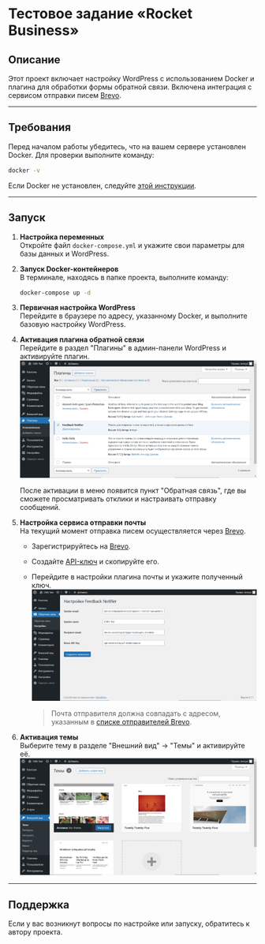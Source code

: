 # Тестовое задание «Rocket Business»

## Описание

Этот проект включает настройку WordPress с использованием Docker и плагина для обработки формы обратной связи. Включена интеграция с сервисом отправки писем [Brevo](https://www.brevo.com/).

---

## Требования

Перед началом работы убедитесь, что на вашем сервере установлен Docker. Для проверки выполните команду:

```bash
docker -v
```

Если Docker не установлен, следуйте [этой инструкции](https://timeweb.cloud/tutorials/docker/kak-ustanovit-docker-na-ubuntu-22-04).

---

## Запуск

1. **Настройка переменных**  
   Откройте файл `docker-compose.yml` и укажите свои параметры для базы данных и WordPress.

2. **Запуск Docker-контейнеров**  
   В терминале, находясь в папке проекта, выполните команду:

   ```bash
   docker-compose up -d
   ```

3. **Первичная настройка WordPress**  
   Перейдите в браузере по адресу, указанному Docker, и выполните базовую настройку WordPress.

4. **Активация плагина обратной связи**  
   Перейдите в раздел "Плагины" в админ-панели WordPress и активируйте плагин.  
   ![Активация плагина](./docs/plugin-activate.png)  

   После активации в меню появится пункт "Обратная связь", где вы сможете просматривать отклики и настраивать отправку сообщений.

5. **Настройка сервиса отправки почты**  
   На текущий момент отправка писем осуществляется через [Brevo](https://www.brevo.com/).  

   - Зарегистрируйтесь на [Brevo](https://onboarding.brevo.com/account/register).
   - Создайте [API-ключ](https://app.brevo.com/settings/keys/api) и скопируйте его.
   - Перейдите в настройки плагина почты и укажите полученный ключ.  
     ![Настройка плагина](./docs/plugin-settings.png)  

     > Почта отправителя должна совпадать с адресом, указанным в [списке отправителей Brevo](https://app.brevo.com/senders/list).

6. **Активация темы**  
   Выберите тему в разделе "Внешний вид" → "Темы" и активируйте её.  
   ![Активация темы](./docs/theme-activate.png)  

---

## Поддержка

Если у вас возникнут вопросы по настройке или запуску, обратитесь к автору проекта.
